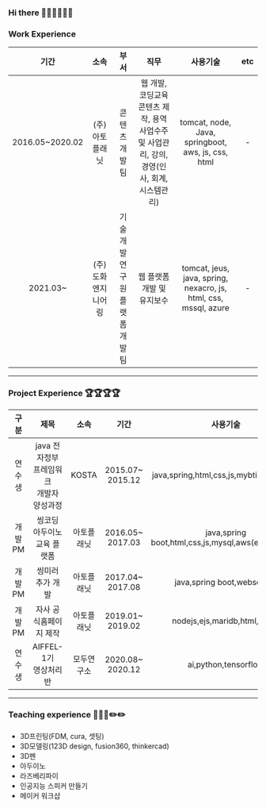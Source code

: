 ### Hi there 👋🐑🐑🐑🐑🐑

### Work Experience 
| 기간 | 소속 | 부서 | 직무 | 사용기술  | etc |
|:----------:|:-------------:|:--------:|:-------:|:-------:|:-----:|
| 2016.05~2020.02 | (주)아토플래닛 | 콘텐츠개발팀 | 웹 개발, 코딩교육콘텐츠 제작, 용역사업수주 및 사업관리, 강의, 경영(인사, 회계, 시스템관리) | tomcat, node, Java, springboot, aws, js, css, html|  -|
| 2021.03~ | (주)도화엔지니어링 | 기술개발연구원 플랫폼개발팀 | 웹 플랫폼 개발 및 유지보수| tomcat, jeus, java, spring, nexacro, js, html, css, mssql, azure|  -|
-----
### Project Experience 🏆🏆🏆🏆
| 구분 | 제목 | 소속 | 기간 | 사용기술  | etc|
|:---:|:----------:|:------:|:------:|:-----:|:-------:|
|연수생   |java 전자정부 프레임워크<br/> 개발자 양성과정|KOSTA|2015.07~<br/>2015.12|java,spring,html,css,js,mybtis,oracle,sql|[link](https://github.com/ittapa/Tippingpoint)|
|개발PM   |씽코딩 아두이노 <br/>교육 플랫폼|아토플래닛|2016.05~<br/>2017.03|java,spring boot,html,css,js,mysql,aws(ec2,rds),svg |[link](https://thingcoding.com/) |
|개발PM   |씽미러 추가 개발         |아토플래닛|2017.04~<br/>2017.08|java,spring boot,websocket |[link](https://thingcoding.com/)
|개발PM   |자사 공식홈페이지 제작   |아토플래닛|2019.01~<br/>2019.02|nodejs,ejs,maridb,html,css,js | [link](https://ato-planet.com/)|
|연수생   |AIFFEL-1기 <br/> 영상처리반|모두연구소|2020.08~<br/>2020.12|ai,python,tensorflow  |[link](https://github.com/ittapa/AIFFEL_LSG)|

-----
### Teaching experience 📑📑📑✏️✏️
- 3D프린팅(FDM, cura, 셋팅)
- 3D모델링(123D design, fusion360, thinkercad)
- 3D펜
- 아두이노
- 라즈베리파이
- 인공지능 스피커 만들기
- 메이커 워크샵



<!--
**ittapa/ittapa** is a ✨ _special_ ✨ repository because its `README.md` (this file) appears on your GitHub profile.






Here are some ideas to get you started:

- 🔭 I’m currently working on ...
- 🌱 I’m currently learning ...
- 👯 I’m looking to collaborate on ...
- 🤔 I’m looking for help with ...
- 💬 Ask me about ...
- 📫 How to reach me: ...
- 😄 Pronouns: ...
- ⚡ Fun fact: ...
-->
